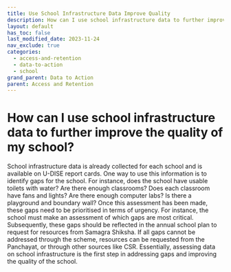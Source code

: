 ```yaml
---
title: Use School Infrastructure Data Improve Quality
description: How can I use school infrastructure data to further improve the quality of my school?
layout: default
has_toc: false
last_modified_date: 2023-11-24
nav_exclude: true
categories:
  - access-and-retention
  - data-to-action
  - school
grand_parent: Data to Action
parent: Access and Retention
---
```

# How can I use school infrastructure data to further improve the quality of my school?

School infrastructure data is already collected for each school and is available on U-DISE report cards. One way to use this information is to identify gaps for the school. For instance, does the school have usable toilets with water? Are there enough classrooms? Does each classroom have fans and lights? Are there enough computer labs? Is there a playground and boundary wall? Once this assessment has been made, these gaps need to be prioritised in terms of urgency. For instance, the school must make an assessment of which gaps are most critical. Subsequently, these gaps should be reflected in the annual school plan to request for resources from Samagra Shiksha. If all gaps cannot be addressed through the scheme, resources can be requested from the Panchayat, or through other sources like CSR. Essentially, assessing data on school infrastructure is the first step in addressing gaps and improving the quality of the school.